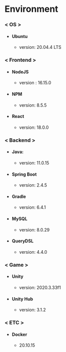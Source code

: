 # Environment

### < OS >

- #### Ubuntu

  - version: 20.04.4 LTS 



### < Frontend >

- #### NodeJS 

  - version : 16.15.0 

- #### NPM

  - version: 8.5.5 

- #### React

  - version:  18.0.0 



### < Backend >

- #### Java: 

  - version: 11.0.15

- #### Spring Boot

  - version: 2.4.5

- #### Gradle 

  - version: 6.4.1

- #### MySQL

  - version: 8.0.29

- #### QueryDSL

  - version: 4.4.0



### < Game >

- #### Unity

  - version: 2020.3.33f1

- #### Unity Hub

  - version: 3.1.2



### < ETC >

- #### Docker 

  - 20.10.15 























